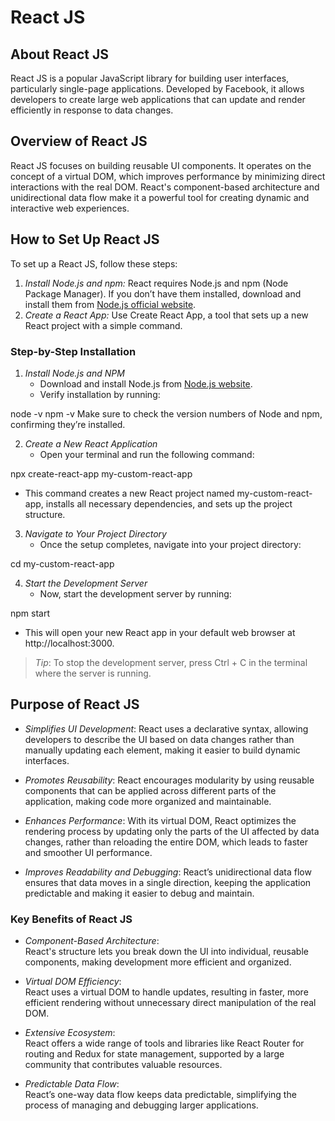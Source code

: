 # React JS

## About React JS
React JS is a popular JavaScript library for building user interfaces, particularly single-page applications. Developed by Facebook, it allows developers to create large web applications that can update and render efficiently in response to data changes.

## Overview of React JS
React JS focuses on building reusable UI components. It operates on the concept of a virtual DOM, which improves performance by minimizing direct interactions with the real DOM. React's component-based architecture and unidirectional data flow make it a powerful tool for creating dynamic and interactive web experiences.

## How to Set Up React JS
To set up a React JS, follow these steps:

1. *Install Node.js and npm:* React requires Node.js and npm (Node Package Manager). If you don’t have them installed, download and install them from [Node.js official website](https://nodejs.org/).
2. *Create a React App:* Use Create React App, a tool that sets up a new React project with a simple command.


### Step-by-Step Installation

1. *Install Node.js and NPM*
   - Download and install Node.js from [Node.js website](https://nodejs.org/).
   - Verify installation by running:
     
node -v
npm -v
    Make sure to check the version numbers of Node and npm, confirming they’re installed.
   
2. *Create a New React Application*
   - Open your terminal and run the following command:
     
npx create-react-app my-custom-react-app
   - This command creates a new React project named my-custom-react-app, installs all necessary dependencies, and sets up the project structure.

3. *Navigate to Your Project Directory*
   - Once the setup completes, navigate into your project directory:
     
cd my-custom-react-app

4. *Start the Development Server*
   - Now, start the development server by running:
     
npm start
   - This will open your new React app in your default web browser at http://localhost:3000.

   > *Tip*: To stop the development server, press Ctrl + C in the terminal where the server is running.


## Purpose of React JS

- *Simplifies UI Development*: React uses a declarative syntax, allowing developers to describe the UI based on data changes rather than manually updating each element, making it easier to build dynamic interfaces.

- *Promotes Reusability*: React encourages modularity by using reusable components that can be applied across different parts of the application, making code more organized and maintainable.

- *Enhances Performance*: With its virtual DOM, React optimizes the rendering process by updating only the parts of the UI affected by data changes, rather than reloading the entire DOM, which leads to faster and smoother UI performance.

- *Improves Readability and Debugging*: React’s unidirectional data flow ensures that data moves in a single direction, keeping the application predictable and making it easier to debug and maintain.

### Key Benefits of React JS

- *Component-Based Architecture*:  
  React's structure lets you break down the UI into individual, reusable components, making development more efficient and organized.

- *Virtual DOM Efficiency*:  
  React uses a virtual DOM to handle updates, resulting in faster, more efficient rendering without unnecessary direct manipulation of the real DOM.

- *Extensive Ecosystem*:  
  React offers a wide range of tools and libraries like React Router for routing and Redux for state management, supported by a large community that contributes valuable resources.

- *Predictable Data Flow*:  
  React’s one-way data flow keeps data predictable, simplifying the process of managing and debugging larger applications.
